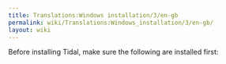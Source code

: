 ```yaml
---
title: Translations:Windows installation/3/en-gb
permalink: wiki/Translations:Windows_installation/3/en-gb/
layout: wiki
---
```


Before installing Tidal, make sure the following are installed first:
